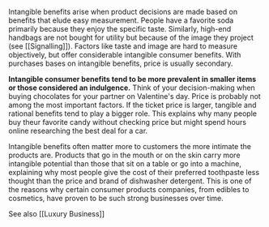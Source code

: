 
Intangible benefits arise when product decisions are made based on benefits that elude easy measurement. People have a favorite soda primarily because they enjoy the specific taste. Similarly, high-end  handbags are not bought for utility but because of the image they project (see [[Signalling]]). Factors like taste and image are hard to measure objectively, but offer considerable intangible consumer benefits. With purchases bases on intangible benefits, price is usually secondary.

**Intangible consumer benefits tend to be more prevalent in smaller items or those considered an indulgence.** Think of your decision-making when buying chocolates for your partner on Valentine's day. Price is probably not among the most important factors. If the ticket price is larger, tangible and rational benefits tend to play a bigger role. This explains why many people buy theur favorite candy without checking price but might spend hours online researching the best deal for a car.

Intangible benefits often matter more to customers the more intimate the products are. Products that go in the mouth or on the skin carry more intangible potential than those that sit on a table or go into a machine, explaining why most people give the cost of their preferred toothpaste less thought than the price and brand of dishwasher detergent. This is one of the reasons why certain consumer products companies, from edibles to cosmetics, have proven to be such strong businesses over time. 

See also [[Luxury Business]]